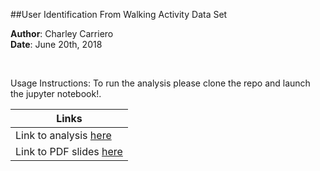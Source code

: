 
##User Identification From Walking Activity Data Set 

**Author**: Charley Carriero <br/>
**Date**: June 20th, 2018

<br/>

Usage Instructions: To run the analysis please clone the repo and launch the jupyter notebook!.

|Links |
|-----|
| Link to analysis [here](analysis.ipynb)|
| Link to PDF slides [here](report.pdf) | 
